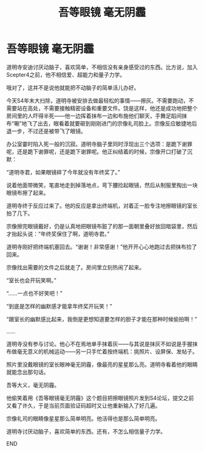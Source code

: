 ﻿---
title: 吾等眼镜 毫无阴霾
fandom: K
characters: 道明寺安迪/宗像礼司
rating: General
excerpt: 道明寺安迪讨厌动脑子，喜欢简单，不相信没有亲身感受过的东西。
notes: 群里的抽签文，关键词：眼镜、照片、年终奖。马甲两分钟内被击穿这件事，窝已经不会再爱了。
---

# 吾等眼镜 毫无阴霾



道明寺安迪讨厌动脑子，喜欢简单，不相信没有亲身感受过的东西。比方说，加入Scepter4之前，他不相信爱、超能力和量子力学。 

哦对了，这并不是说他就能把不动脑子的简单活儿办好。 

今天S4年末大扫除，道明寺被安排去做最轻松的事情——擦灰。不需要跑动，不需要站在高处，不需要接触精密设备和重要文件。饶是这样，他还是成功地把整个房间里的人吓得半死——他一边挥着抹布一边和布施他们聊天，手舞足蹈间抹布“唰”地飞了出去，眼看着就要砸到刚刚进门的宗像礼司脸上。宗像反应敏捷地后退一步，不过还是被带飞了眼镜。 

办公室霎时陷入死一般的沉寂。道明寺脑子里同时浮现出三个选项：是跪下谢罪呢，还是跪下谢罪呢，还是跪下谢罪呢。他正纠结着的时候，宗像开口打破了沉默： 

“道明寺君，如果眼镜碎了今年就没有年终奖了。” 

说着他面带微笑，笔直地走到掉落地点，弯下腰捡起眼镜，然后从制服里掏出一块眼镜布擦了起来。 

道明寺终于反应过来了。他的反应是拿出终端机，对着正一脸专注地擦眼镜的室长拍了几下。 

宗像擦完眼镜戴好，仍是认真地把眼镜布脏了的那一面朝里叠好放回暗袋里，然后才抬起头说：“年终奖保住了啊，道明寺君。” 

道明寺刚好把终端机塞回去。“谢谢！非常感谢！”他开开心心地跑过去把抹布捡了回来。 

宗像找出需要的文件之后就走了。房间里立刻热闹了起来。 

“室长也会开玩笑啊。” 

“……一点也不好笑吧！” 

“到底是怎样的幽默感才能拿年终奖开玩笑！” 

“跟室长的幽默感比起来，我倒是更想知道要怎样的胆子才能在那种时候偷拍啊！” 

…… 

道明寺没有参与讨论。他心不在焉地单手抹着灰——与其说是抹灰不如说是手握抹布做毫无意义的机械运动——另一只手忙着按终端机：挑照片、设屏保、发帖子。 

照片里没戴眼镜的室长眼神毫无阴霾，像最亮的星星那么亮。道明寺看着他的眼睛就能念出那句话。 

吾等大义，毫无阴霾。 

他偷笑着用《吾等眼镜毫无阴霾》这个题目把擦眼镜照片发到S4论坛，提交之前又看了许久，于是当前页面验证码超时又让他重新输入了好几遍。 

宗像礼司的眼睛像星星那么简单明亮。他活得也是那么简单明亮。 

道明寺讨厌动脑子，喜欢简单的东西。还有，不怎么相信量子力学。 



END

